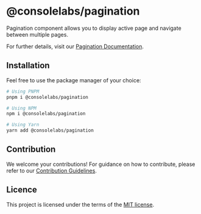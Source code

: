 # @consolelabs/pagination

Pagination component allows you to display active page and navigate between
multiple pages.

For further details, visit our
[Pagination Documentation](https://ds.console.so/?path=/docs/components-pagination--docs).

## Installation

Feel free to use the package manager of your choice:

```sh
# Using PNPM
pnpm i @consolelabs/pagination

# Using NPM
npm i @consolelabs/pagination

# Using Yarn
yarn add @consolelabs/pagination
```

## Contribution

We welcome your contributions! For guidance on how to contribute, please refer
to our [Contribution Guidelines](/CONTRIBUTING.md).

## Licence

This project is licensed under the terms of the
[MIT license](https://choosealicense.com/licenses/mit/).
